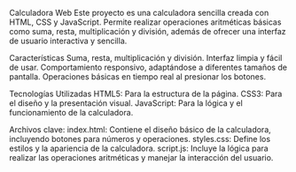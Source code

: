 Calculadora Web
Este proyecto es una calculadora sencilla creada con HTML, CSS y JavaScript. Permite realizar operaciones aritméticas básicas como suma, resta, multiplicación y división, además de ofrecer una interfaz de usuario interactiva y sencilla.

Características
Suma, resta, multiplicación y división.
Interfaz limpia y fácil de usar.
Comportamiento responsivo, adaptándose a diferentes tamaños de pantalla.
Operaciones básicas en tiempo real al presionar los botones.

Tecnologías Utilizadas
HTML5: Para la estructura de la página.
CSS3: Para el diseño y la presentación visual.
JavaScript: Para la lógica y el funcionamiento de la calculadora.

Archivos clave:
index.html: Contiene el diseño básico de la calculadora, incluyendo botones para números y operaciones.
styles.css: Define los estilos y la apariencia de la calculadora.
script.js: Incluye la lógica para realizar las operaciones aritméticas y manejar la interacción del usuario.